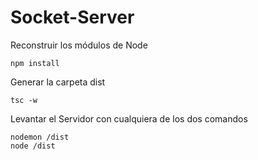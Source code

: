 # Socket-Server

Reconstruir los módulos de Node
```
npm install
```

Generar la carpeta dist
```
tsc -w
```

Levantar el Servidor con cualquiera de los dos comandos
```
nodemon /dist
node /dist
```
